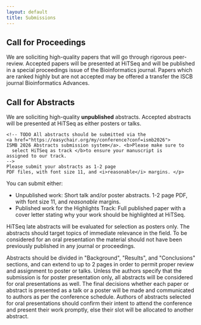 ```yaml
---
layout: default
title: Submissions
---
```


<div class="box">
  <h2>Call for Proceedings</h2>

  <p>We are soliciting high-quality papers that will go through
  rigorous peer-review. Accepted papers will be presented at HiTSeq
  and will be published in a special proceedings issue of the
  Bioinformatics journal.  Papers which are ranked highly but are not
  accepted may be offered a transfer the ISCB journal Bioinformatics
  Advances.</p>

<!--
  <p>All manuscripts should be submitted via the <a href="https://www.iscb.org/ismb2026/call-for-submissions/proceedings">ISMB
    2026</a> Proceedings submission system. During submission please
  select the general subject of your submissions, and then make sure
  to <strong>specify</strong> <strong>HiTSeq</strong> as the COSI of
  your submission, to ensure your manuscript is assigned to our track.
  Please follow the submissions guidelines 
  of the ISMB Proceedings Submissions.</p>
  -->
</div>

<div class="box">
  <h2>Call for Abstracts</h2>
  <p> We are soliciting high-quality <b>unpublished</b> abstracts.
    Accepted abstracts will be presented at HiTSeq as either posters
    or talks.

    <!-- TODO All abstracts should be submitted via the
    <a href="https://easychair.org/my/conference?conf=ismb2026">
    ISMB 2026 Abstracts submission system</a>. <b>Please make sure to
      select HiTSeq as track </b>to ensure your manuscript is
    assigned to our track.
    -->
    Please submit your abstracts as 1-2 page
    PDF files, with font size 11, and <i>reasonable</i> margins. </p>
  <p> You can submit either: 
    <br />
  </p>
  <ul>
    <li> Unpublished work: Short talk and/or poster abstracts. 1-2
      page PDF, with font size 11, and <i>reasonable</i> margins.</li>
    <li> Published work for the Highlights Track: Full published paper
      with a cover letter stating why your work should be highlighted
      at HiTSeq. </li>
  </ul>
  <p> HiTSeq late abstracts will be evaluated for selection as posters
    only. The abstracts should target topics of immediate relevance in
    the field. To be considered for an oral presentation the material
    should not have been previously published in any journal or
    proceedings. </p>
  <p>Abstracts should be divided in "Background", "Results", and
  "Conclusions" sections, and can extend to up to 2 pages in order to
  permit proper review and assignment to poster or talks. Unless the
  authors specify that the submission is for poster presentation only,
  all abstracts will be considered for oral presentations as well. The
  final decisions whether each paper or abstract is presented as a
  talk or a poster will be made and communicated to authors as per the
  conference schedule. Authors of abstracts selected for oral
  presentations should confirm their intent to attend the conference
  and present their work promptly, else their slot will be allocated
  to another abstract.</p>
  
  <!-- All submissions are closed.<br class="clearfix" /> --> 
</div>

